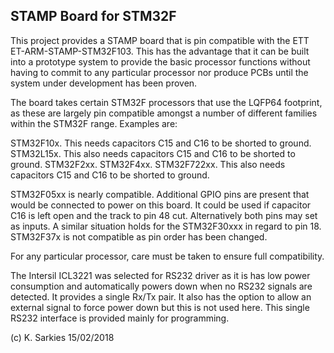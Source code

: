 STAMP Board for STM32F
----------------------

This project provides a STAMP board that is pin compatible with the ETT
ET-ARM-STAMP-STM32F103. This has the advantage that it can be built into a
prototype system to provide the basic processor functions without having to
commit to any particular processor nor produce PCBs until the system under
development has been proven.

The board takes certain STM32F processors that use the LQFP64 footprint, as
these are largely pin compatible amongst a number of different families within
the STM32F range. Examples are:

STM32F10x. This needs capacitors C15 and C16 to be shorted to ground.
STM32L15x. This also needs capacitors C15 and C16 to be shorted to ground.
STM32F2xx.
STM32F4xx.
STM32F722xx. This also needs capacitors C15 and C16 to be shorted to ground.

STM32F05xx is nearly compatible. Additional GPIO pins are present that would be
connected to power on this board. It could be used if capacitor C16 is left open
and the track to pin 48 cut. Alternatively both pins may set as inputs. A
similar situation holds for the STM32F30xxx in regard to pin 18. STM32F37x is
not compatible as pin order has been changed.

For any particular processor, care must be taken to ensure full compatibility.

The Intersil ICL3221 was selected for RS232 driver as it is has low power
consumption and automatically powers down when no RS232 signals are detected.
It provides a single Rx/Tx pair. It also has the option to allow an external
signal to force power down but this is not used here. This single RS232
interface is provided mainly for programming.

(c) K. Sarkies 15/02/2018

